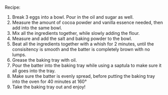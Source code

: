 Recipe:

1) Break 3 eggs into a bowl. Pour in the oil and sugar as well.
2) Measure the amount of cocoa powder and vanilla essence needed, then add into the same bowl.
3) Mix all the ingredients together, while slowly adding the flour.
4) Measure and add the salt and baking powder to the bowl.
5) Beat all the ingredients together with a whish for 2 minutes, until the consisitency is smooth and the batter is completely brown with no lumps.
6) Grease the baking tray with oil.
7) Pour the batter into the baking tray while using a saptula to make sure it all goes into the tray. 
8) Make sure the batter is evenly spread, before putting the baking tray into the oven for 40 minutes at 160°
9) Take the baking tray out and enjoy!